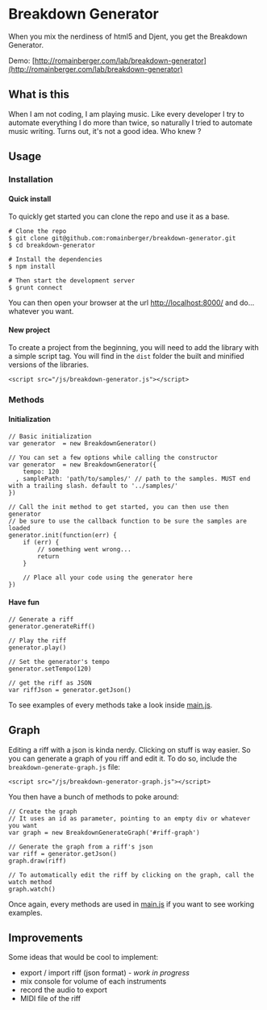 # Breakdown Generator

When you mix the nerdiness of html5 and Djent, you get the Breakdown Generator.

Demo: [http://romainberger.com/lab/breakdown-generator](http://romainberger.com/lab/breakdown-generator)

## What is this

When I am not coding, I am playing music. Like every developer I try to automate everything I do more than twice, so naturally I tried to automate music writing. Turns out, it's not a good idea. Who knew ?

## Usage

### Installation

#### Quick install

To quickly get started you can clone the repo and use it as a base.

    # Clone the repo
    $ git clone git@github.com:romainberger/breakdown-generator.git
    $ cd breakdown-generator

    # Install the dependencies
    $ npm install

    # Then start the development server
    $ grunt connect

You can then open your browser at the url [http://localhost:8000/](http://localhost:8000/) and do... whatever you want.

#### New project

To create a project from the beginning, you will need to add the library with a simple script tag. You will find in the `dist` folder the built and minified versions of the libraries.

    <script src="/js/breakdown-generator.js"></script>

### Methods

#### Initialization

    // Basic initialization
    var generator  = new BreakdownGenerator()

    // You can set a few options while calling the constructor
    var generator  = new BreakdownGenerator({
        tempo: 120
      , samplePath: 'path/to/samples/' // path to the samples. MUST end with a trailing slash. default to '../samples/'
    })

    // Call the init method to get started, you can then use then generator
    // be sure to use the callback function to be sure the samples are loaded
    generator.init(function(err) {
        if (err) {
            // something went wrong...
            return
        }

        // Place all your code using the generator here
    })

#### Have fun

    // Generate a riff
    generator.generateRiff()

    // Play the riff
    generator.play()

    // Set the generator's tempo
    generator.setTempo(120)

    // get the riff as JSON
    var riffJson = generator.getJson()

To see examples of every methods take a look inside [main.js](https://github.com/romainberger/breakdown-generator/blob/master/js/main.js).

## Graph

Editing a riff with a json is kinda nerdy. Clicking on stuff is way easier. So you can generate a graph of you riff and edit it. To do so, include the `breakdown-generate-graph.js` file:

    <script src="/js/breakdown-generator-graph.js"></script>

You then have a bunch of methods to poke around:

    // Create the graph
    // It uses an id as parameter, pointing to an empty div or whatever you want
    var graph = new BreakdownGenerateGraph('#riff-graph')

    // Generate the graph from a riff's json
    var riff = generator.getJson()
    graph.draw(riff)

    // To automatically edit the riff by clicking on the graph, call the watch method
    graph.watch()

Once again, every methods are used in [main.js](https://github.com/romainberger/breakdown-generator/blob/master/js/main.js) if you want to see working examples.

## Improvements

Some ideas that would be cool to implement:

* export / import riff (json format) - *work in progress*
* mix console for volume of each instruments
* record the audio to export
* MIDI file of the riff
